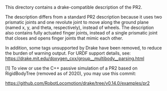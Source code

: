 This directory contains a drake-compatible description of the PR2.

The description differs from a standard PR2 description because it uses two
prismatic joints and one revolute joint to move along the ground plane (named x,
y, and theta, respectively), instead of wheels. The description also contains
fully actuated finger joints, instead of a single prismatic joint that closes
and opens finger joints that mimic each other.

In addition, some tags unsupported by Drake have been removed, to reduce the
burden of warning output. For URDF support details, see:
https://drake.mit.edu/doxygen_cxx/group__multibody__parsing.html

[1] To view or use the C++ passive simulation of a PR2 based on RigidBodyTree
(removed as of 2020), you may use this commit:

https://github.com/RobotLocomotion/drake/tree/v0.14.0/examples/pr2
